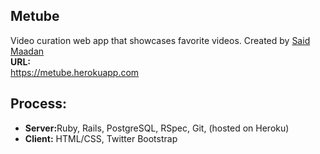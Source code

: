<h2>Metube</h2>

Video curation web app that showcases favorite videos. Created by <a href="http://maadan.me" target="_blank">Said Maadan</a><br>
<b>URL:</b><br>
https://metube.herokuapp.com
<br>
<h2>Process:</h2>
<ul>
	<li><b>Server:</b>Ruby, Rails, PostgreSQL, RSpec, Git, (hosted on Heroku)</li>
	<li><b>Client:</b> HTML/CSS, Twitter Bootstrap</li>
</ul>


